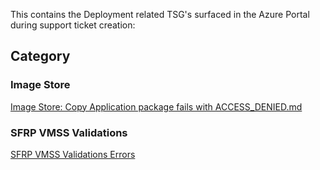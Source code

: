 This contains the Deployment related TSG's surfaced in the Azure Portal during support ticket creation:

## **Category**

### **Image Store**
[Image Store: Copy Application package fails with ACCESS_DENIED.md](./Image%20Store%20Copy%20Application%20package%20fails%20with%20ACCESS_DENIED.md)

### **SFRP VMSS Validations**
[SFRP VMSS Validations Errors](./SFRP-VMSS-Validations.md)